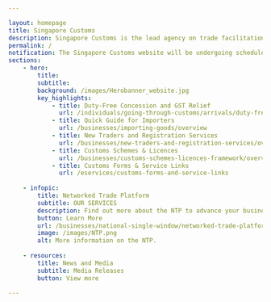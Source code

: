 ```yaml
---

layout: homepage
title: Singapore Customs
description: Singapore Customs is the lead agency on trade facilitation and revenue enforcement.
permalink: /
notification: The Singapore Customs website will be undergoing scheduled maintenance on 1 April 2021, Thursday, from around 10pm to 11.30pm. Users may experience intermittent access. We apologise for any inconvenience caused. <br> For best experiences, please use the latest version of Microsoft Edge, Chrome, Firefox, Safari.<br> Singapore Customs remains in operation in the post Circuit Breaker period. To achieve the objective of safe distancing, we encourage members of public to access our digital services. Businesses can continue to submit trade declarations via TradeNet and other requests via our eServices (www.customs.gov.sg/services) or the Networked Trade Platform (www.ntp.gov.sg). For payment of taxes at the various Checkpoints, please make an advance declaration using Customs@SG app or the web portal (www.go.gov.sg/customs-sg).
sections:
    - hero:
        title:
        subtitle:
        background: /images/Herobanner_website.jpg
        key_highlights:
            - title: Duty-Free Concession and GST Relief
              url: /individuals/going-through-customs/arrivals/duty-free-concession-and-gst-relief
            - title: Quick Guide for Importers
              url: /businesses/importing-goods/overview
            - title: New Traders and Registration Services
              url: /businesses/new-traders-and-registration-services/overview
            - title: Customs Schemes & Licences
              url: /businesses/customs-schemes-licences-framework/overview
            - title: Customs Forms & Service Links
              url: /eservices/customs-forms-and-service-links
              
    - infopic:
        title: Networked Trade Platform
        subtitle: OUR SERVICES
        description: Find out more about the NTP to advance your business and improve your trade operations. 
        button: Learn More
        url: /businesses/national-single-window/networked-trade-platform
        image: /images/NTP.png
        alt: More information on the NTP.
        
    - resources:
        title: News and Media
        subtitle: Media Releases
        button: View more
    
---
```

